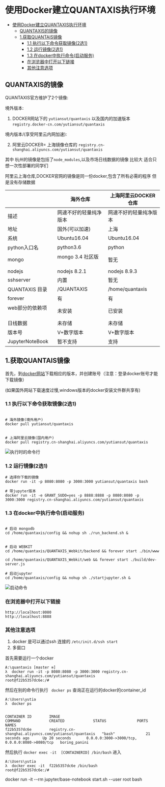 # 使用Docker建立QUANTAXIS执行环境

<!-- TOC -->

- [使用Docker建立QUANTAXIS执行环境](#使用docker建立quantaxis执行环境)
    - [QUANTAXIS的镜像](#quantaxis的镜像)
    - [1.获取QUANTAIS镜像](#1获取quantais镜像)
        - [1.1 执行以下命令获取镜像(2选1)](#11-执行以下命令获取镜像2选1)
        - [1.2 运行镜像(2选1)](#12-运行镜像2选1)
        - [1.3 在docker中执行命令(启动服务)](#13-在docker中执行命令启动服务)
        - [在浏览器中打开以下链接](#在浏览器中打开以下链接)
        - [其他注意选项](#其他注意选项)

<!-- /TOC -->


## QUANTAXIS的镜像

QUANTAXIS官方维护了2个镜像:


境外版本:

1. DOCKER网站下的 ```yutiansut/quantaxis``` 以及国内的加速版本 ```registry.docker-cn.com/yutiansut/quantaxis```

境内版本/(享受阿里云内网加速):

2. 阿里云DOCKER= 上海镜像仓库的 ```registry.cn-shanghai.aliyuncs.com/yutiansut/quantaxis``` 


其中 杭州的镜像是包括了```node_modules```,以及市场日线数据的镜像  比较大 适合只想一次性部署的同学们

阿里云上海仓库,DOCKER官网的镜像是同一份docker,包含了所有必需的程序 但是没有存储数据

|                 |     海外仓库           | 上海阿里云DOCKER仓库   | 
| --------------- | ------------------- | --------------- | 
| 描述              | 网速不好的轻量纯净版本         | 网速不好的轻量纯净版本     | 
| 地址              | 国外(可以加速)            | 上海              | 
| 系统              | Ubuntu16.04         | Ubuntu16.04     | 
| python入口名       | python3.6           | python          |
| mongo           | mongo 3.4 社区版       | 暂无   | 
| nodejs          | nodejs 8.2.1        | nodejs 8.9.3   | 
| sshserver       | 内置                  | 暂无              |
| QUANTAXIS 目录    | /QUANTAXIS          | /home/quantaxis | 
| forever         | 有                   | 有               | 
| web部分的依赖项       | 未安装                 | 已安装            | 
| 日线数据            | 未存储                 | 未存储             | 
| 版本号             | V+数字版本              | V+数字版本          | 
| JupyterNoteBook | 暂不支持                | 支持              | 



## 1.获取QUANTAIS镜像

首先，到[docker网站](https://www.docker.com/)下载相应的版本，并创建账号（注意：登录docker账号才能下载镜像）

(如果国外网站下载速度过慢,windows版本的docker安装文件群共享有)


### 1.1 执行以下命令获取镜像(2选1)


```shell

# 海外镜像(境外用户)
docker pull yutiansut/quantaxis


# 上海阿里云镜像(国内用户)
docker pull registry.cn-shanghai.aliyuncs.com/yutiansut/quantaxis  

```


![执行时的命令行](http://osnhakmay.bkt.clouddn.com/QQ%E6%88%AA%E5%9B%BE20171213102629.png)


### 1.2 运行镜像(2选1)

```
# 选择你下载的镜像
docker run -it -p 8080:8080 -p 3000:3000 yutiansut/quantaxis bash

# 带jupyter版本
docker run -it -e GRANT_SUDO=yes -p 8888:8888 -p 8080:8080 -p 3000:3000 registry.cn-shanghai.aliyuncs.com/yutiansut/quantaxis
```


### 1.3 在docker中执行命令(启动服务)
```

# 启动 mongodb    
cd /home/quantaxis/config && nohup sh ./run_backend.sh &


# 启动 WEBKIT
cd /home/quantaxis/QUANTAXIS_Webkit/backend && forever start ./bin/www

cd /home/quantaxis/QUANTAXIS_Webkit/web && forever start ./build/dev-server.js

# 启动jupyter
cd /home/quantaxis/config && nohup sh ./startjupyter.sh &

```

![启动命令](http://osnhakmay.bkt.clouddn.com/QQ%E6%88%AA%E5%9B%BE20171213104144.png)



### 在浏览器中打开以下链接
```angular2html
http://localhost:8080
http://localhost:8888
```


### 其他注意选项

1. docker 是可以通过ssh 连接的 ``` /etc/init.d/ssh start ```
2. 多窗口 

首先需要运行一个docker

```
A:\quantaxis [master ≡]
λ  docker run -it -p 8080:8080 -p 3000:3000 registry.cn-shanghai.aliyuncs.com/yutiansut/quantaxis
root@f22b5357dc6e:/#

```
然后在别的命令行执行 ``` docker ps``` 查询正在运行的docker的container_id
```
A:\Users\yutia
λ  docker ps


CONTAINER ID        IMAGE                                                   COMMAND             CREATED             STATUS              PORTS                                            NAMES
f22b5357dc6e        registry.cn-shanghai.aliyuncs.com/yutiansut/quantaxis   "bash"              21 seconds ago      Up 20 seconds       0.0.0.0:3000->3000/tcp, 0.0.0.0:8080->8080/tcp   boring_panini

```
然后执行 ```docker exec -it  [CONTAINERID] /bin/bash``` 进入

```
A:\Users\yutia
λ  docker exec -it  f22b5357dc6e /bin/bash
root@f22b5357dc6e:/#

```



 docker run -it --rm jupyter/base-notebook start.sh --user root bash
